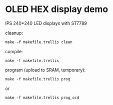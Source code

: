 # OLED HEX display demo

IPS 240*240 LED displays with ST7789

cleanup:

    make -f makefile.trellis clean

compile:

    make -f makefile.trellis

program (upload to SRAM, temporary):

    make -f makefile.trellis prog

or

    make -f makefile.trellis prog_ocd

